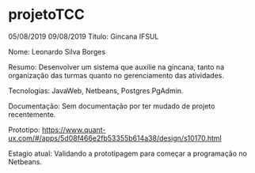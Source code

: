 # projetoTCC

 
 
 
 05/08/2019
 09/08/2019
 Titulo: Gincana IFSUL
 
 Nome: Leonardo Silva Borges
 
 Resumo: Desenvolver um sistema que auxilie na gincana, tanto na organização das turmas quanto no gerenciamento das atividades. 
 
 Tecnologias: JavaWeb, Netbeans, Postgres PgAdmin.
 
 Documentação: Sem documentação por ter mudado de projeto recentemente.
 
 Prototipo: https://www.quant-ux.com/#/apps/5d08f466e2fb53355b614a38/design/s10170.html
 
 Estagio atual: Validando a prototipagem para começar a programação no Netbeans.
